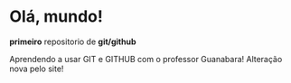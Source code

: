 # Olá, mundo!
**primeiro** repositorio de **git/github**

Aprendendo a usar GIT e GITHUB com o professor Guanabara!
Alteração nova pelo site!
